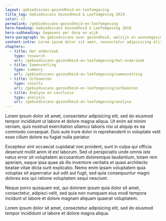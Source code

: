 ```yaml
---
layout: gebiedsscans-gezondheid-en-leefomgeving
title_tag: Gebiedsscans Gezondheid & Leefomgeving 2019
color: r2
permalink: /gebiedsscans-gezondheid-en-leefomgeving
hero-heading: Gebiedsscans Gezondheid & Leefomgeving 2019
hero-subheading: Gegevens per dorp en wijk
hero-paragraph: De gebiedsscans over gezondheid, welzijn en woonomgeving geven per dorp of wijk een beeld van de situatie in 2019. Het onderzoek komt niet alleen met veel cijfers, maar roept ook vragen op voor verdere verklaring, discussie en onderzoek.
content-intro: Lorem ipsum dolor sit amet, consectetur adipisicing elit, sed do eiusmod tempor incididunt ut labore et dolore magna aliqua. Ut enim ad minim veniam, quis nostrud exercitation ullamco laboris nisi ut aliquip ex ea commodo consequat. Duis aute irure dolor in reprehenderit in voluptate velit esse cillum dolore eu fugiat.
chapters:
  - title: Het onderzoek
    type: research
    url: /gebiedsscans-gezondheid-en-leefomgeving/het-onderzoek
  - title: Samenvatting
    type: summary
    url: /gebiedsscans-gezondheid-en-leefomgeving/samenvatting
  - title: Uitkomsten
    type: results
    url: /gebiedsscans-gezondheid-en-leefomgeving/uitkomsten
  - title: Analyse en conclusie
    type: analysis
    url: /gebiedsscans-gezondheid-en-leefomgeving/analyse
---
```

Lorem ipsum dolor sit amet, consectetur adipisicing elit, sed do eiusmod tempor incididunt ut labore et dolore magna aliqua. Ut enim ad minim veniam, quis nostrud exercitation ullamco laboris nisi ut aliquip ex ea commodo consequat. Duis aute irure dolor in reprehenderit in voluptate velit esse cillum dolore eu fugiat nulla pariatur.

Excepteur sint occaecat cupidatat non proident, sunt in culpa qui officia deserunt mollit anim id est laborum. Sed ut perspiciatis unde omnis iste natus error sit voluptatem accusantium doloremque laudantium, totam rem aperiam, eaque ipsa quae ab illo inventore veritatis et quasi architecto beatae vitae dicta sunt explicabo. Nemo enim ipsam voluptatem quia voluptas sit aspernatur aut odit aut fugit, sed quia consequuntur magni dolores eos qui ratione voluptatem sequi nesciunt.

Neque porro quisquam est, qui dolorem ipsum quia dolor sit amet, consectetur, adipisci velit, sed quia non numquam eius modi tempora incidunt ut labore et dolore magnam aliquam quaerat voluptatem.

Lorem ipsum dolor sit amet, consectetur adipisicing elit, sed do eiusmod tempor incididunt ut labore et dolore magna aliqua.

